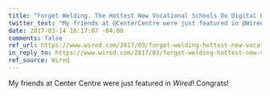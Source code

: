 ```yaml
---
title: "Forget Welding. The Hottest New Vocational Schools Do Digital Design"
twitter_text: "My friends at @CenterCentre were just featured in @Wired! Congrats!"
date: 2017-03-14 16:17:07 -04:00
comments: false
ref_url: https://www.wired.com/2017/03/forget-welding-hottest-new-vocational-schools-digital-design/
in_reply_to: https://www.wired.com/2017/03/forget-welding-hottest-new-vocational-schools-digital-design/
ref_source: Wired
---
```


My friends at Center Centre were just featured in <cite>Wired</cite>! Congrats!